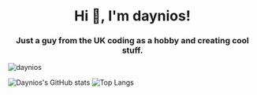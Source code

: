 <h1 align="center">Hi 👋, I'm daynios!</h1>
<h3 align="center">Just a guy from the UK coding as a hobby and creating cool stuff.</h3>

<p align="left"> <img src="https://komarev.com/ghpvc/?username=daynios" alt="daynios" /> </p>

![Daynios's GitHub stats](https://github-readme-stats.vercel.app/api?username=Daynios&show_icons=true&theme=transparent)
![Top Langs](https://github-readme-stats.vercel.app/api/top-langs/?username=Daynios&layout=compact&theme=transparent)
